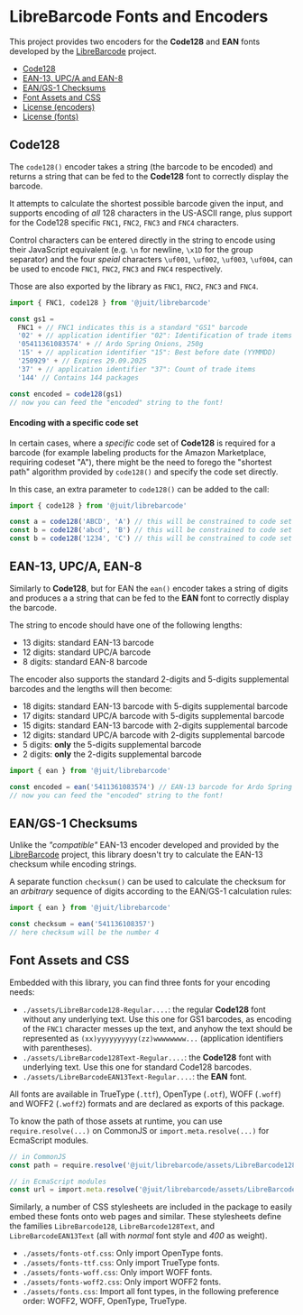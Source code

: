 LibreBarcode Fonts and Encoders
===============================

This project provides two encoders for the **Code128** and **EAN** fonts
developed by the [LibreBarcode](https://github.com/graphicore/librebarcode)
project.

* [Code128](#code128)
* [EAN-13, UPC/A and EAN-8](#ean-13-upca-ean-8)
* [EAN/GS-1 Checksums](#eangs-1-checksums)
* [Font Assets and CSS](#font-assets-and-css)
* [License (encoders)](LICENSE-ASL.md)
* [License (fonts)](LICENSE-OFL.md)

Code128
-------

The `code128()` encoder takes a string (the barcode to be encoded) and returns
a string that can be fed to the **Code128** font to correctly display the
barcode.

It attempts to calculate the shortest possible barcode given the input, and
supports encoding of _all_ 128 characters in the US-ASCII range, plus support
for the Code128 specific `FNC1`, `FNC2`, `FNC3` and `FNC4` characters.

Control characters can be entered directly in the string to encode using their
JavaScript equivalent (e.g. `\n` for newline, `\x1D` for the group separator)
and the four _speial_ characters `\uf001`, `\uf002`, `\uf003`, `\uf004`, can
be used to encode `FNC1`, `FNC2`, `FNC3` and `FNC4` respectively.

Those are also exported by the library as `FNC1`, `FNC2`, `FNC3` and `FNC4`.

```typescript
import { FNC1, code128 } from '@juit/librebarcode'

const gs1 =
  FNC1 + // FNC1 indicates this is a standard "GS1" barcode
  '02' + // application identifier "02": Identification of trade items
  '05411361083574' + // Ardo Spring Onions, 250g
  '15' + // application identifier "15": Best before date (YYMMDD)
  '250929' + // Expires 29.09.2025
  '37' + // application identifier "37": Count of trade items
  '144' // Contains 144 packages

const encoded = code128(gs1)
// now you can feed the "encoded" string to the font!
```

#### Encoding with a specific code set

In certain cases, where a _specific_ code set of **Code128** is required for
a barcode (for example labeling products for the Amazon Marketplace, requiring
codeset "A"), there might be the need to forego the "shortest path" algorithm
provided by `code128()` and specify the code set directly.

In this case, an extra parameter to `code128()` can be added to the call:

```typescript
import { code128 } from '@juit/librebarcode'

const a = code128('ABCD', 'A') // this will be constrained to code set "A"
const b = code128('abcd', 'B') // this will be constrained to code set "B"
const b = code128('1234', 'C') // this will be constrained to code set "C"
```



EAN-13, UPC/A, EAN-8
--------------------

Similarly to **Code128**, but for EAN the `ean()` encoder takes a string of
digits and produces a a string that can be fed to the **EAN** font to correctly
display the barcode.

The string to encode should have one of the following lengths:

* 13 digits: standard EAN-13 barcode
* 12 digits: standard UPC/A barcode
* 8 digits: standard EAN-8 barcode

The encoder also supports the standard 2-digits and 5-digits supplemental
barcodes and the lengths will then become:

* 18 digits: standard EAN-13 barcode with 5-digits supplemental barcode
* 17 digits: standard UPC/A barcode with 5-digits supplemental barcode
* 15 digits: standard EAN-13 barcode with 2-digits supplemental barcode
* 12 digits: standard UPC/A barcode with 2-digits supplemental barcode
* 5 digits: **only** the 5-digits supplemental barcode
* 2 digits: **only** the 2-digits supplemental barcode

```typescript
import { ean } from '@juit/librebarcode'

const encoded = ean('5411361083574') // EAN-13 barcode for Ardo Spring Onions
// now you can feed the "encoded" string to the font!
```



EAN/GS-1 Checksums
-------------------

Unlike the _"compatible"_ EAN-13 encoder developed and provided by the
[LibreBarcode](https://github.com/graphicore/librebarcode) project, this
library doesn't try to calculate the EAN-13 checksum while encoding strings.

A separate function `checksum()` can be used to calculate the checksum for
an *arbitrary* sequence of digits according to the EAN/GS-1 calculation rules:

```typescript
import { ean } from '@juit/librebarcode'

const checksum = ean('541136108357')
// here checksum will be the number 4
```



Font Assets and CSS
-------------------

Embedded with this library, you can find three fonts for your encoding needs:

* `./assets/LibreBarcode128-Regular....`: the regular **Code128** font without
  any underlying text. Use this one for GS1 barcodes, as encoding of the `FNC1`
  character messes up the text, and anyhow the text should be represented as
  `(xx)yyyyyyyyyy(zz)wwwwwwww...` (application identifiers with parentheses).
* `./assets/LibreBarcode128Text-Regular....`: the **Code128** font with
  underlying text. Use this one for standard Code128 barcodes.
* `./assets/LibreBarcodeEAN13Text-Regular....`: the **EAN** font.

All fonts are available in TrueType (`.ttf`), OpenType (`.otf`), WOFF (`.woff`)
and WOFF2 (`.woff2`) formats and are declared as exports of this package.

To know the path of those assets at runtime, you can use `require.resolve(...)`
on CommonJS or `import.meta.resolve(...)` for EcmaScript modules.

```typescript
// in CommonJS
const path = require.resolve('@juit/librebarcode/assets/LibreBarcode128-Regular.ttf')

// in EcmaScript modules
const url = import.meta.resolve('@juit/librebarcode/assets/LibreBarcodeEAN13Text-Regular.woff2')
```

Similarly, a number of CSS stylesheets are included in the package to easily
embed these fonts onto web pages and similar. These stylesheets define the
families `LibreBarcode128`, `LibreBarcode128Text`, and `LibreBarcodeEAN13Text`
(all with _normal_ font style and _400_ as weight).

* `./assets/fonts-otf.css`: Only import OpenType fonts.
* `./assets/fonts-ttf.css`: Only import TrueType fonts.
* `./assets/fonts-woff.css`: Only import WOFF fonts.
* `./assets/fonts-woff2.css`: Only import WOFF2 fonts.
* `./assets/fonts.css`: Import all font types, in the following preference
   order: WOFF2, WOFF, OpenType, TrueType.
